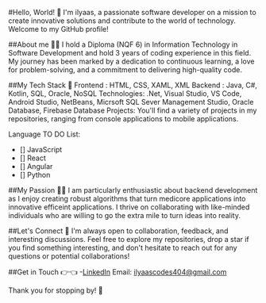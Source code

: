 #Hello, World! 👋
I'm ilyaas, a passionate software developer on a mission to create innovative solutions and contribute to the world of technology. Welcome to my GitHub profile!

##About me 👨‍🎓
I hold a Diploma (NQF 6) in Information Technology in Software Development and hold 3 years of coding experience in this field.
My journey has been marked by a dedication to continuous learning, a love for problem-solving, and a commitment to delivering high-quality code.

##My Tech Stack 💪
Frontend : HTML, CSS, XAML, XML
Backend : Java, C#, Kotlin, SQL, Oracle, NoSQL
Technologies: .Net, Visual Studio, VS Code, Android Studio, NetBeans, Micrsoft SQL Sever Management Studio, Oracle Database, Firebase Database
Projects: You'll find a variety of projects in my repositories, ranging from console applications to mobile applications.

Language TO DO List:

- [] JavaScript
- [] React
- [] Angular
- [] Python

##My Passion 👨‍💻
I am particularly enthusiastic about backend development as I enjoy creating robust algorithms that turn medicore applications into innovative efficeint applications.
I thrive on collaborating with like-minded individuals who are willing to go the extra mile to turn ideas into reality.

##Let's Connect 🤝
I'm always open to collaboration, feedback, and interesting discussions. 
Feel free to explore my repositories, drop a star if you find something interesting, and don't hesitate to reach out for any questions or potential collaborations!

##Get in Touch 👉👈
-[LinkedIn](https://www.linkedin.com/in/ilyaas-davids-b18a65219)
Email: ilyaascodes404@gmail.com

Thank you for stopping by! 🚀
